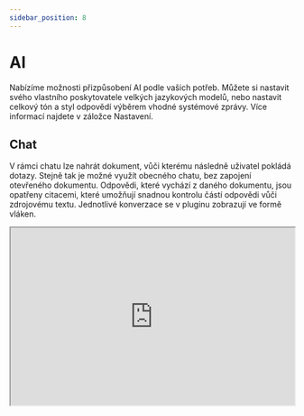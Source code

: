 ```yaml
---
sidebar_position: 8
---
```


# AI

Nabízíme možnosti přizpůsobení AI podle vašich potřeb. Můžete si nastavit svého
vlastního poskytovatele velkých jazykových modelů, nebo nastavit celkový tón a styl
odpovědí výběrem vhodné systémové zprávy. Více informací najdete v záložce Nastavení.

## Chat

V rámci chatu lze nahrát dokument, vůči kterému následně uživatel pokládá dotazy.
Stejně tak je možné využít obecného chatu, bez zapojení otevřeného dokumentu.
Odpovědi, které vychází z daného dokumentu, jsou opatřeny citacemi, které umožňují
snadnou kontrolu částí odpovědi vůči zdrojovému textu. Jednotlivé konverzace se
v pluginu zobrazují ve formě vláken.

<iframe
  width="100%"
  height="315"
  src="https://youtube.com/embed/WuQdOxFJfuc"
  title="YouTube video player"
  allow="accelerometer; autoplay; clipboard-write; encrypted-media; gyroscope; picture-in-picture"
  allowFullScreen
/>

### Zkratky v chatu

Pro často používané akce lze vytvořit jednoduchou zkratku pro snadné spuštění. Zkratku
lze vybrat zadáním '/' do chatu a následným výběrem ze seznamu. Seznam lze
procházet pomocí šipek na klávesnici a potvrdit stisknutím Enter, tím dojde k odeslání
akce do chatu. Zároveň můžete zkratku vybrat a tím její obsah vložit do textové pole
pro další úpravy.

<iframe
  width="100%"
  height="315"
  src="https://www.youtube.com/embed/sS28yNJVcWI"
  title="YouTube video player"
  allow="accelerometer; autoplay; clipboard-write; encrypted-media; gyroscope; picture-in-picture"
  allowFullScreen
/>

## Rychlé akce (FastTrack)

Pro časté, opakující se akce, lze využít také možnost napojení přímo z úvodní obrazovky
pluginu. V základu je zde nabízeno několik přednastavených akcí. Odpovědi jsou vedle
úvodní obrazovky zobrazeny také v samostatném vlákně v záložce Chatu.

<iframe
  width="100%"
  height="315"
  src="https://www.youtube.com/embed/PFEIabq4yxc"
  title="YouTube video player"
  allow="accelerometer; autoplay; clipboard-write; encrypted-media; gyroscope; picture-in-picture"
  allowFullScreen
/>

## Editace označeného textu

Při označení textu ve smlouvě lze využít AI pro navrhnutí různých variant textu, včetně
překladu do jiného jazyka. Více informací naleznete v záložce Editace.

## Chytré nahrazení

:::warning Již brzy
:::
Vyměňte dvojice výrazů (např. "Společnost" -> "Kupující") v dokumentu způsobem
zohledňujícím jejich kontext. Po výběru dvojice nebo dvojic vrátí plugin seznam
navrhovaných náhrad, které lze jednotlivě přijmout nebo odmítnout.

